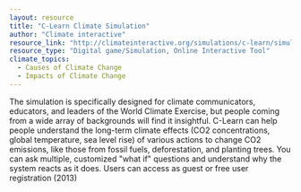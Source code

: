 ```yaml
---
layout: resource
title: "C-Learn Climate Simulation"
author: "Climate interactive"
resource_link: "http://climateinteractive.org/simulations/c-learn/simulation"
resource_type: "Digital game/Simulation, Online Interactive Tool"
climate_topics:
  - Causes of Climate Change
  - Impacts of Climate Change
---
```


The simulation is specifically designed for climate communicators, educators, and leaders of the World Climate Exercise, but people coming from a wide array of backgrounds will find it insightful. C-Learn can help people understand the long-term climate effects (CO2 concentrations, global temperature, sea level rise) of various actions to change CO2 emissions, like those from fossil fuels, deforestation, and planting trees. You can ask multiple, customized "what if" questions and understand why the system reacts as it does. Users can access as guest or free user registration (2013)
